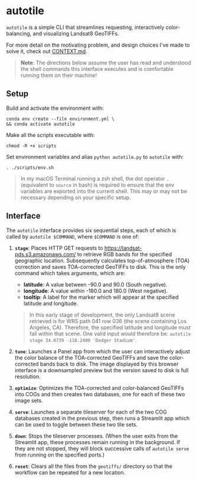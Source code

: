 # autotile

`autotile` is a simple CLI that streamlines requesting, interactively color-balancing, and visualizing Landsat8 GeoTIFFs. 

For more detail on the motivating problem, and design choices I've made to solve it, check out <a href='https://github.com/cisaacstern/autotile/blob/main/CONTEXT.md'>CONTEXT.md</a>.

> **Note**: The directions below assume the user has read and understood the shell commands this interface executes and is comfortable running them on their machine!

## Setup

Build and activate the environment with:
```
conda env create --file environment.yml \
&& conda activate autotile
```

Make all the scripts executable with:
```
chmod -R +x scripts
```

Set environment variables and alias `python autotile.py` to `autotile` with:
```
. ./scripts/env.sh
```
> In my macOS Terminal running a zsh shell, the dot operator `.` (equivalent to `source` in bash) is required to ensure that the env variables are exported into the current shell. This may or may not be necessary depending on your specific setup.

## Interface

The `autotile` interface provides six sequential steps, each of which is called by `autotile $COMMAND`, where `$COMMAND` is one of:

1. **`stage`**: Places HTTP GET requests to https://landsat-pds.s3.amazonaws.com/ to retrieve RGB bands for the specified geographic location. Subsequently calculates top-of-atmosphere (TOA) correction and saves TOA-corrected GeoTIFFs to disk. This is the only command which takes arguments, which are:

    - **latitude**: A value between -90.0 and 90.0 (South negative).
    - **longitude**: A value within -180.0 and 180.0 (West negative).
    - **tooltip**: A label for the marker which will appear at the specified latitude and longitude.

    > In this early stage of development, the only Landsat8 scene retrieved is for WRS path 041 row 036 (the scene containing Los Angeles, CA). Therefore, the specified latitude and longitude must fall within that scene. One valid input would therefore be: `autotile stage 34.0739 -118.2400 'Dodger Stadium'`.

2. **`tune`**: Launches a Panel app from which the user can interactively adjust the color balance of the TOA-corrected GeoTIFFs and save the color-corrected bands back to disk. The image displayed by this browser interface is a downsampled preview but the version saved to disk is full resolution.

3. **`optimize`**: Optimizes the TOA-corrected and color-balanced GeoTIFFs into COGs and then creates two databases, one for each of these two image sets.

4. **`serve`**: Launches a separate tileserver for each of the two COG databases created in the previous step, then runs a Streamlit app which can be used to toggle between these two tile sets.

5. **`down`**: Stops the tileserver processes. (When the user exits from the Streamlit app, these processes remain running in the background. If they are not stopped, they will block successive calls of `autotile serve` from running on the specified ports.)

6. **`reset`**: Clears all the files from the `geotiffs/` directory so that the workflow can be repeated for a new location.

